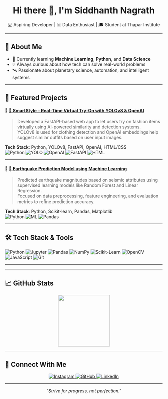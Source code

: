 <h1 align="center">Hi there 👋, I'm Siddhanth Nagrath</h1>
<p align="center">
  💻 Aspiring Developer | 📊 Data Enthusiast | 🎓 Student at Thapar Institute
</p>

---

## 🚀 About Me

- 🌱 Currently learning **Machine Learning**, **Python**, and **Data Science**
- 💡 Always curious about how tech can solve real-world problems
- 🛰 Passionate about planetary science, automation, and intelligent systems

---

## 🌟 Featured Projects

#### 🔹 [🧥 SmartStyle – Real-Time Virtual Try-On with YOLOv8 & OpenAI](https://github.com/siddhanthnagrath1/SmartStyle)
> Developed a FastAPI-based web app to let users try on fashion items virtually using AI-powered similarity and detection systems.  
> YOLOv8 is used for clothing detection and OpenAI embeddings help suggest similar outfits based on user input images.

**Tech Stack**: Python, YOLOv8, FastAPI, OpenAI, HTML/CSS  
![Python](https://img.shields.io/badge/-Python-blue?style=for-the-badge&logo=python)
![YOLO](https://img.shields.io/badge/-YOLOv8-black?style=for-the-badge)
![OpenAI](https://img.shields.io/badge/-OpenAI-003366?style=for-the-badge)
![FastAPI](https://img.shields.io/badge/-FastAPI-009688?style=for-the-badge)
![HTML](https://img.shields.io/badge/-HTML-orange?style=for-the-badge)

---

#### 🔹 [🌋 Earthquake Prediction Model using Machine Learning](https://github.com/siddhanthnagrath1/Earthquake-Prediction-Model-using-Machine-Learning)
> Predicted earthquake magnitudes based on seismic attributes using supervised learning models like Random Forest and Linear Regression.  
> Focused on data preprocessing, feature engineering, and evaluation metrics to refine prediction accuracy.

**Tech Stack**: Python, Scikit-learn, Pandas, Matplotlib  
![Python](https://img.shields.io/badge/-Python-blue?style=for-the-badge&logo=python)
![ML](https://img.shields.io/badge/-Machine%20Learning-orange?style=for-the-badge)
![Pandas](https://img.shields.io/badge/-Pandas-150458?style=for-the-badge&logo=pandas&logoColor=white)

---

## 🛠 Tech Stack & Tools

![Python](https://img.shields.io/badge/-Python-3776AB?style=flat&logo=python&logoColor=white)
![Jupyter](https://img.shields.io/badge/-Jupyter-F37626?style=flat&logo=jupyter&logoColor=white)
![Pandas](https://img.shields.io/badge/-Pandas-150458?style=flat&logo=pandas&logoColor=white)
![NumPy](https://img.shields.io/badge/-NumPy-013243?style=flat&logo=numpy&logoColor=white)
![Scikit-Learn](https://img.shields.io/badge/-Scikit%20Learn-F7931E?style=flat&logo=scikit-learn&logoColor=white)
![OpenCV](https://img.shields.io/badge/-OpenCV-5C3EE8?style=flat&logo=opencv&logoColor=white)
![JavaScript](https://img.shields.io/badge/-JavaScript-F7DF1E?style=flat&logo=javascript&logoColor=black)
![Git](https://img.shields.io/badge/-Git-F05032?style=flat&logo=git&logoColor=white)

---
---

## 📈 GitHub Stats

<p align="center">
  <img src="https://github-readme-stats.vercel.app/api/top-langs/?username=siddhanthnagrath1&layout=compact&theme=radical" height="165" />
</p>

---

## 🔗 Connect With Me

<p align="center">
  <a href="https://www.instagram.com/siddhanthnagrath/" target="_blank">
    <img src="https://img.shields.io/badge/Instagram-%23E4405F.svg?style=for-the-badge&logo=instagram&logoColor=white" alt="Instagram">
  </a>
  <a href="https://github.com/siddhanthnagrath1" target="_blank">
    <img src="https://img.shields.io/badge/GitHub-%2312100E.svg?style=for-the-badge&logo=github&logoColor=white" alt="GitHub">
  </a>
  <a href="https://www.linkedin.com/in/siddhanth-nagrath-7b3269258/" target="_blank">
    <img src="https://img.shields.io/badge/LinkedIn-%230077B5.svg?style=for-the-badge&logo=linkedin&logoColor=white" alt="LinkedIn">
  </a>
</p>

---

<p align="center"><i>"Strive for progress, not perfection."</i></p>
